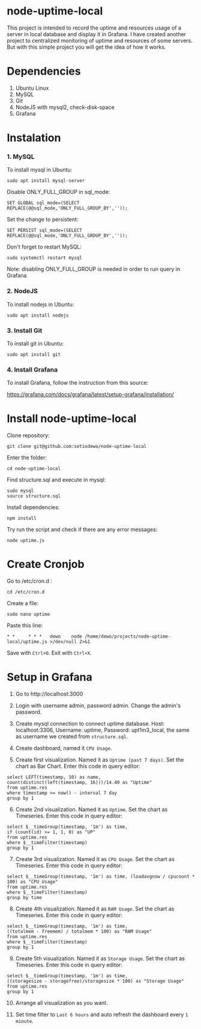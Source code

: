 # node-uptime-local

This project is intended to record the uptime and resources usage of a server in local database and display it in Grafana. I have created another project to centralized monitoring of uptime and resources of some servers. But with this simple project you will get the idea of how it works.

# Dependencies

1. Ubuntu Linux
2. MySQL
3. Git
4. NodeJS with mysql2, check-disk-space
5. Grafana

# Instalation

### 1. MySQL

To install mysql in Ubuntu:

`sudo apt install mysql-server`

Disable ONLY_FULL_GROUP in sql_mode:

`SET GLOBAL sql_mode=(SELECT REPLACE(@@sql_mode,'ONLY_FULL_GROUP_BY',''));`

Set the change to persistent:

`SET PERSIST sql_mode=(SELECT REPLACE(@@sql_mode,'ONLY_FULL_GROUP_BY',''));`

Don't forget to restart MySQL:

`sudo systemctl restart mysql`

Note: disabling ONLY_FULL_GROUP is needed in order to run query in Grafana

### 2. NodeJS

To install nodejs in Ubuntu:

`sudo apt install nodejs`

### 3. Install Git

To install git in Ubuntu:

`sudo apt install git`

### 4. Install Grafana

To install Grafana, follow the instruction from this source:

https://grafana.com/docs/grafana/latest/setup-grafana/installation/

# Install node-uptime-local

Clone repository:

`git clone git@github.com:setiodewo/node-uptime-local`

Enter the folder:

`cd node-uptime-local`

Find structure.sql and execute in mysql:

```
sudo mysql
source structure.sql
```

Install dependencies:

`npm install`

Try run the script and check if there are any error messages:

`node uptime.js`

# Create Cronjob

Go to /etc/cron.d :

`cd /etc/cron.d`

Create a file:

`sudo nano uptime`

Paste this line:

`* *     * * *   dewo    node /home/dewo/projects/node-uptime-local/uptime.js >/dev/null 2>&1`

Save with `Ctrl+O`. Exit with `Ctrl+X`.

# Setup in Grafana

1. Go to http://localhost:3000

2. Login with username admin, password admin. Change the admin's password.

3. Create mysql connection to connect uptime database. Host: localhost:3306, Username: uptime, Password: upt1m3_local, the same as username we created from `structure.sql`.

4. Create dashboard, named it `CPU Usage`.

5. Create first visualization. Named it as `Uptime (past 7 days)`. Set the chart as Bar Chart. Enter this code in query editor:
```
select LEFT(timestamp, 10) as name,
count(distinct(left(timestamp, 16)))/14.40 as "Uptime"
from uptime.res
where timestamp >= now() - interval 7 day
group by 1
```

6. Create 2nd visualization. Named it as `Uptime`. Set the chart as Timeseries. Enter this code in query editor:
```
select $__timeGroup(timestamp, '1m') as time,
if (count(id) >= 1, 1, 0) as "UP"
from uptime.res
where $__timeFilter(timestamp) 
group by 1
```

7. Create 3rd visualization. Named it as `CPU Usage`. Set the chart as Timeseries. Enter this code in query editor:
```
select $__timeGroup(timestamp, '1m') as time, (loadavgnow / cpucount * 100) as "CPU Usage"
from uptime.res
where $__timeFilter(timestamp)
group by time
```

8. Create 4th visualization. Named it as `RAM Usage`. Set the chart as Timeseries. Enter this code in query editor:
```
select $__timeGroup(timestamp, '1m') as time,
((totalmem - freemem) / totalmem * 100) as "RAM Usage"
from uptime.res
where $__timeFilter(timestamp) 
group by 1
```

9. Create 5th visualization. Named it as `Storage Usage`. Set the chart as Timeseries. Enter this code in query editor:
```
select $__timeGroup(timestamp, '1m') as time,
((storagesize - storagefree)/storagesize * 100) as "Storage Usage"
from uptime.res
group by 1
```

10. Arrange all visualization as you want.

11. Set time filter to `Last 6 hours` and auto refresh the dashboard every `1 minute`.